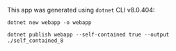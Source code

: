 This app was generated using `dotnet` CLI v8.0.404:
```
dotnet new webapp -o webapp

dotnet publish webapp --self-contained true --output ./self_contained_8
```
